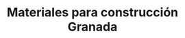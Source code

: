 ---
title: "Materiales para construcción Granada"
url: /oaxaca-de-juarez/materiales-para-construccion-granada/
shop: comercio
---